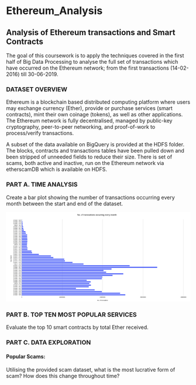 # Ethereum_Analysis
## Analysis of Ethereum transactions and Smart Contracts

The goal of this coursework is to apply the techniques covered in the first half of Big Data Processing to analyse the full set of transactions which have occurred on the Ethereum network; from the first transactions (14-02-2016) till 30-06-2019. 

### DATASET OVERVIEW

Ethereum is a blockchain based distributed computing platform where users may exchange currency (Ether), provide or purchase services (smart contracts), mint their own coinage (tokens), as well as other applications. The Ethereum network is fully decentralised, managed by public-key cryptography, peer-to-peer networking, and proof-of-work to process/verify transactions.

A subset of the data available on BigQuery is provided at the HDFS folder. The blocks, contracts and transactions tables have been pulled down and been stripped of unneeded fields to reduce their size. There is set of scams, both active and inactive, run on the Ethereum network via etherscamDB which is available on HDFS.

### PART A. TIME ANALYSIS

Create a bar plot showing the number of transactions occurring every month between the start and end of the dataset.

![](images/partA-topten.png)


### PART B. TOP TEN MOST POPULAR SERVICES

Evaluate the top 10 smart contracts by total Ether received.

### PART C. DATA EXPLORATION
#### Popular Scams: 
Utilising the provided scam dataset, what is the most lucrative form of scam? How does this change throughout time? 